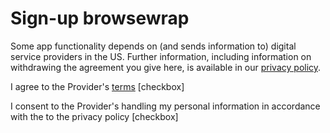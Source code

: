 # Sign-up browsewrap

Some app functionality depends on (and sends information to) digital service providers in the US. Further information, including information on withdrawing the agreement you give here, is available in our [privacy policy](https://github.com/Codepact/codepact-privacy/blob/master/privacy.md).

I agree to the Provider's [terms](https://github.com/Codepact/codepact-terms/blob/master/codepact-terms.md) [checkbox]

I consent to the Provider's handling my personal information in accordance with the to the privacy policy [checkbox]

